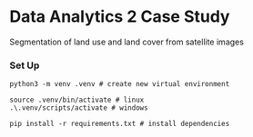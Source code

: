# Data Analytics 2 Case Study

Segmentation of land use and land cover from satellite images

### Set Up

    python3 -m venv .venv # create new virtual environment

    source .venv/bin/activate # linux
    .\.venv/scripts/activate # windows

    pip install -r requirements.txt # install dependencies
